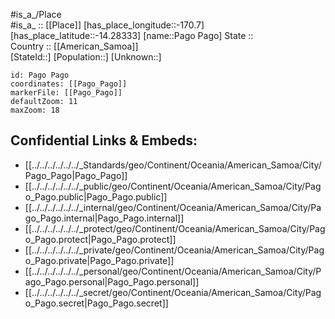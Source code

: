 ﻿---
location: [-14.28333,-170.7] 
mapzoom: [7,12] 
mapmarker: city 
type: City
tags:
- geo/City


SpocWebEntityId: 36747
isDeleted: false
confidential: public

---
#is_a_/Place  
#is_a_ :: [[Place]] 
[has_place_longitude::-170.7] 
[has_place_latitude::-14.28333] 
[name::Pago Pago] 
State ::  
Country :: [[American_Samoa]]  
[StateId::] 
[Population::] 
[Unknown::] 


```leaflet
id: Pago Pago
coordinates: [[Pago_Pago]] 
markerFile: [[Pago_Pago]] 
defaultZoom: 11 
maxZoom: 18
```


## Confidential Links & Embeds: 
- [[../../../../../../_Standards/geo/Continent/Oceania/American_Samoa/City/Pago_Pago|Pago_Pago]] 
- [[../../../../../../_public/geo/Continent/Oceania/American_Samoa/City/Pago_Pago.public|Pago_Pago.public]] 
- [[../../../../../../_internal/geo/Continent/Oceania/American_Samoa/City/Pago_Pago.internal|Pago_Pago.internal]] 
- [[../../../../../../_protect/geo/Continent/Oceania/American_Samoa/City/Pago_Pago.protect|Pago_Pago.protect]] 
- [[../../../../../../_private/geo/Continent/Oceania/American_Samoa/City/Pago_Pago.private|Pago_Pago.private]] 
- [[../../../../../../_personal/geo/Continent/Oceania/American_Samoa/City/Pago_Pago.personal|Pago_Pago.personal]] 
- [[../../../../../../_secret/geo/Continent/Oceania/American_Samoa/City/Pago_Pago.secret|Pago_Pago.secret]] 

